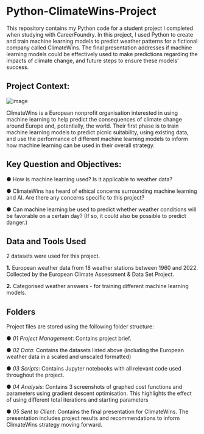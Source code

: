 # Python-ClimateWins-Project
This repository contains my Python code for a student project I completed when studying with CareerFoundry. In this project, I used Python to create and train machine learning models to predict weather patterns for a fictional company called ClimateWins. The final presentation addresses if machine learning models could be effectively used to make predictions regarding the impacts of climate change, and future steps to ensure these models' success.

## Project Context:
![image](https://github.com/user-attachments/assets/b3bbdcff-b8f2-4f32-a193-de2ea3a712a9)


ClimateWins is a European nonprofit organisation interested in using machine learning to help predict the consequences of climate change around Europe and, potentially, the world. Their first phase is to train machine learning models to predict picnic suitability, using existing data, and use the performance of different machine learning models to inform how machine learning can be used in their overall strategy.

## Key Question and Objectives:

● How is machine learning used? Is it applicable to weather data?

● ClimateWins has heard of ethical concerns surrounding machine learning and AI. Are there any concerns specific to this project?

● Can machine learning be used to predict whether weather conditions will be favorable on a certain day? (If so, it could also be possible to predict danger.)

## Data and Tools Used
2 datasets were used for this project.

  **1.** European weather data from 18 weather stations between 1960 and 2022. Collected by the European Climate Assessment & Data Set Project.
  
  **2.** Categorised weather answers - for training different machine learning models.

## Folders
Project files are stored using the following folder structure:

● *01 Project Management*: Contains project brief.

● *02 Data*: Contains the datasets listed above (including the European weather data in a scaled and unscaled formatted)

● *03 Scripts*: Contains Jupyter notebooks with all relevant code used throughout the project.

● *04 Analysis*: Contains 3 screenshots of graphed cost functions and parameters using gradient descent optimisation. This highlights the effect of using different total iterations and starting parameters

● *05 Sent to Client*: Contains the final presentation for ClimateWins. The presentation includes project results and recommendations to inform ClimateWins strategy moving forward.

